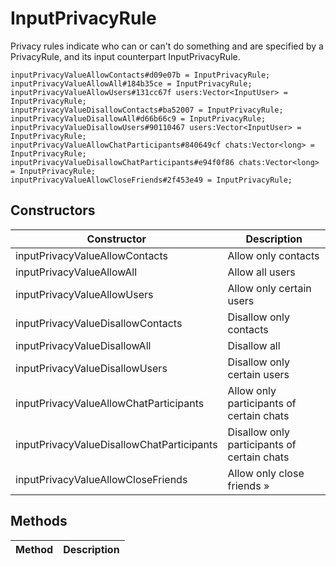 # InputPrivacyRule
Privacy rules indicate who can or can't do something and are specified by a PrivacyRule, and its input counterpart InputPrivacyRule.

```
inputPrivacyValueAllowContacts#d09e07b = InputPrivacyRule;
inputPrivacyValueAllowAll#184b35ce = InputPrivacyRule;
inputPrivacyValueAllowUsers#131cc67f users:Vector<InputUser> = InputPrivacyRule;
inputPrivacyValueDisallowContacts#ba52007 = InputPrivacyRule;
inputPrivacyValueDisallowAll#d66b66c9 = InputPrivacyRule;
inputPrivacyValueDisallowUsers#90110467 users:Vector<InputUser> = InputPrivacyRule;
inputPrivacyValueAllowChatParticipants#840649cf chats:Vector<long> = InputPrivacyRule;
inputPrivacyValueDisallowChatParticipants#e94f0f86 chats:Vector<long> = InputPrivacyRule;
inputPrivacyValueAllowCloseFriends#2f453e49 = InputPrivacyRule;
```

## Constructors
| Constructor | Description |
| ---- | ----------- |
| inputPrivacyValueAllowContacts | Allow only contacts |
| inputPrivacyValueAllowAll | Allow all users |
| inputPrivacyValueAllowUsers | Allow only certain users |
| inputPrivacyValueDisallowContacts | Disallow only contacts |
| inputPrivacyValueDisallowAll | Disallow all |
| inputPrivacyValueDisallowUsers | Disallow only certain users |
| inputPrivacyValueAllowChatParticipants | Allow only participants of certain chats |
| inputPrivacyValueDisallowChatParticipants | Disallow only participants of certain chats |
| inputPrivacyValueAllowCloseFriends | Allow only close friends » |


## Methods
| Method | Description |
| ---- | ----------- |


